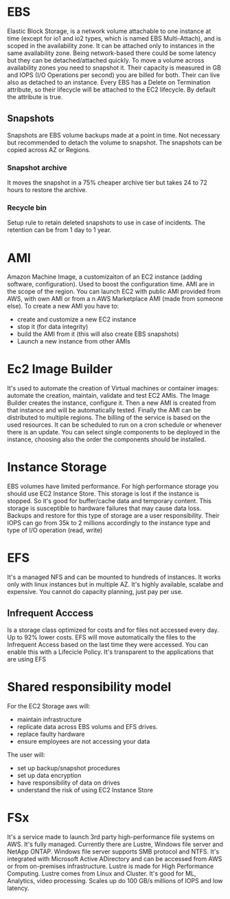 # EBS
Elastic Block Storage, is a network volume attachable to one instance at time (except for io1 and io2 types, which is named EBS Multi-Attach), and is scoped in the availability zone. It can be attached only to instances in the same availability zone. Being network-based there could be some latency but they can be detached/attached quickly.
To move a volume across availability zones you need to snapshot it.
Their capacity is measured in GB and IOPS (I/O Operations per second) you are billed for both.
Their can live also as detached to an instance.
Every EBS has a Delete on Termination attribute, so their lifecycle will be attached to the EC2 lifecycle. By default the attribute is true.

## Snapshots
Snapshots are EBS volume backups made at a point in time. Not necessary but recommended to detach the volume to snapshot. The snapshots can be copied across AZ or Regions.


### Snapshot archive
It moves the snapshot in a 75% cheaper archive tier but takes 24 to 72 hours to restore the archive.

### Recycle bin
Setup rule to retain deleted snapshots to use in case of incidents. The retention can be from 1 day to 1 year.

# AMI
Amazon Machine Image, a customizaiton of an EC2 instance (adding software, configuration). Used to boost the configuration time. AMI are in the scope of the region. You can launch EC2 with public AMI provided from AWS, with own AMI or from a n AWS Marketplace AMI (made from someone else).
To create a new AMI you have to:
- create and customize a new EC2 instance
- stop it (for data integrity)
- build the AMI from it (this will also create EBS snapshots)
- Launch a new instance from other AMIs

# Ec2 Image Builder
It's used to automate the creation of Virtual machines or container images: automate the creation, maintain, validate and test EC2 AMIs. The Image Builder creates the instance, configure it. Then a new AMI is created from that instance and will be automatically tested. Finally the AMI can be distributed to multiple regions. The billing of the service is based on the used resources. It can be scheduled to run on a cron schedule or whenever there is an update. You can select single components to be deployed in the instance, choosing also the order the components should be installed.

# Instance Storage
EBS volumes have limited performance. For high performance storage you should use EC2 Instance Store. This storage is lost if the instance is stopped. So it's good for buffer/cache data and temporary content. This storage is susceptible to hardware failures that may cause data loss. Backups and restore for this type of storage are a user responsibility. Their IOPS can go from 35k to 2 millions accordingly to the instance type and type of I/O operation (read, write)

# EFS
It's a managed NFS and can be mounted to hundreds of instances. It works only with linux instances but in multiple AZ. It's highly available, scalabe and expensive. You cannot do capacity planning, just pay per use.

## Infrequent Acccess
Is a storage class optimized for costs and for files not accessed every day. Up to 92% lower costs. EFS will move automatically the files to the Infrequent Access based on the last time they were accessed. You can enable this with a Lifecicle Policy. It's transparent to the applications that are using EFS

# Shared responsibility model
For the EC2 Storage aws will:
- maintain infrastructure
- replicate data across EBS volums and EFS drives.
- replace faulty hardware
- ensure employees are not accessing your data

The user will:
- set up backup/snapshot procedures
- set up data encryption
- have responsibility of data on drives
- understand the risk of using EC2 Instance Store

# FSx
It's a service made to launch 3rd party high-performance file systems on AWS. It's fully managed. Currently there are Lustre, Windows file server and NetApp ONTAP.
Windows file server supports SMB protocol and NTFS. It's integrated with Microsoft Active ADirectory and can be accessed from AWS or from on-premises infrastructure.
Lustre is made for High Performance Computing. Lustre comes from Linux and Cluster. It's good for ML, Analytics, video processing. Scales up do 100 GB/s millions of IOPS and low latency.